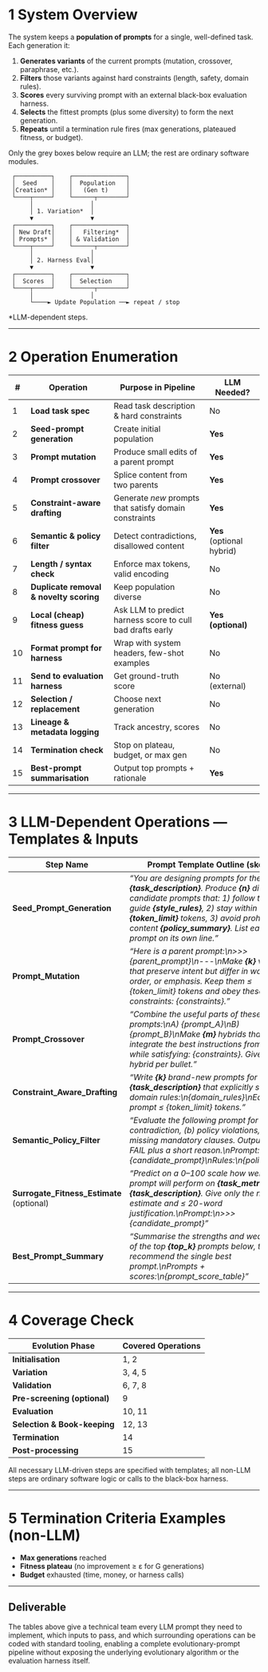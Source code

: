 # 1  System Overview

The system keeps a **population of prompts** for a single, well-defined task.
Each generation it:

1. **Generates variants** of the current prompts (mutation, crossover, paraphrase, etc.).
2. **Filters** those variants against hard constraints (length, safety, domain rules).
3. **Scores** every surviving prompt with an external black-box evaluation harness.
4. **Selects** the fittest prompts (plus some diversity) to form the next generation.
5. **Repeats** until a termination rule fires (max generations, plateaued fitness, or budget).

Only the grey boxes below require an LLM; the rest are ordinary software modules.

```
 ┌──────────┐    ┌───────────────┐
 │  Seed    │    │  Population   │
 │Creation* │    │   (Gen t)     │
 └────┬─────┘    └──────┬────────┘
      │                │
      │ 1. Variation*  │
      ▼                ▼
 ┌──────────┐    ┌───────────────┐
 │ New Draft│    │   Filtering*  │
 │ Prompts* │    │ & Validation  │
 └────┬─────┘    └──────┬────────┘
      │                │
      │ 2. Harness Eval│
      ▼                ▼
 ┌──────────┐    ┌───────────────┐
 │  Scores  │    │  Selection    │
 └────┬─────┘    └──────┬────────┘
      │                │
      └────► Update Population ──► repeat / stop
```

\*LLM-dependent steps.

---

# 2  Operation Enumeration

| #  | Operation                               | Purpose in Pipeline                                       | LLM Needed?               |
| -- | --------------------------------------- | --------------------------------------------------------- | ------------------------- |
| 1  | **Load task spec**                      | Read task description & hard constraints                  | No                        |
| 2  | **Seed-prompt generation**              | Create initial population                                 | **Yes**                   |
| 3  | **Prompt mutation**                     | Produce small edits of a parent prompt                    | **Yes**                   |
| 4  | **Prompt crossover**                    | Splice content from two parents                           | **Yes**                   |
| 5  | **Constraint-aware drafting**           | Generate *new* prompts that satisfy domain constraints    | **Yes**                   |
| 6  | **Semantic & policy filter**            | Detect contradictions, disallowed content                 | **Yes** (optional hybrid) |
| 7  | **Length / syntax check**               | Enforce max tokens, valid encoding                        | No                        |
| 8  | **Duplicate removal & novelty scoring** | Keep population diverse                                   | No                        |
| 9  | **Local (cheap) fitness guess**         | Ask LLM to predict harness score to cull bad drafts early | **Yes (optional)**        |
| 10 | **Format prompt for harness**           | Wrap with system headers, few-shot examples               | No                        |
| 11 | **Send to evaluation harness**          | Get ground-truth score                                    | No (external)             |
| 12 | **Selection / replacement**             | Choose next generation                                    | No                        |
| 13 | **Lineage & metadata logging**          | Track ancestry, scores                                    | No                        |
| 14 | **Termination check**                   | Stop on plateau, budget, or max gen                       | No                        |
| 15 | **Best-prompt summarisation**           | Output top prompts + rationale                            | **Yes**                   |

---

# 3  LLM-Dependent Operations — Templates & Inputs

| Step Name                                   | Prompt Template Outline (sketch)                                                                                                                                                                                                                                                                   | Required Inputs                                                   |
| ------------------------------------------- | -------------------------------------------------------------------------------------------------------------------------------------------------------------------------------------------------------------------------------------------------------------------------------------------------- | ----------------------------------------------------------------- |
| **Seed\_Prompt\_Generation**                | *“You are designing prompts for the task **{task\_description}**.  Produce **{n}** diverse candidate prompts that: 1) follow the style guide **{style\_rules}**, 2) stay within **{token\_limit}** tokens, 3) avoid prohibited content **{policy\_summary}**.  List each prompt on its own line.”* | task\_description, n, style\_rules, token\_limit, policy\_summary |
| **Prompt\_Mutation**                        | *“Here is a parent prompt:\n>>> {parent\_prompt}\n---\nMake **{k}** variants that preserve intent but differ in wording, order, or emphasis.  Keep them ≤ {token\_limit} tokens and obey these constraints: {constraints}.”*                                                                       | parent\_prompt, k, token\_limit, constraints                      |
| **Prompt\_Crossover**                       | *“Combine the useful parts of these two prompts:\nA) {prompt\_A}\nB) {prompt\_B}\nMake **{m}** hybrids that integrate the best instructions from each while satisfying: {constraints}.  Give one hybrid per bullet.”*                                                                              | prompt\_A, prompt\_B, m, constraints                              |
| **Constraint\_Aware\_Drafting**             | *“Write **{k}** brand-new prompts for **{task\_description}** that explicitly satisfy all domain rules:\n{domain\_rules}\nEach prompt ≤ {token\_limit} tokens.”*                                                                                                                                   | task\_description, domain\_rules, k, token\_limit                 |
| **Semantic\_Policy\_Filter**                | *“Evaluate the following prompt for (a) contradiction, (b) policy violations, (c) missing mandatory clauses.  Output PASS or FAIL plus a short reason.\nPrompt:\n>>> {candidate\_prompt}\nRules:\n{policy\_rules}”*                                                                                | candidate\_prompt, policy\_rules                                  |
| **Surrogate\_Fitness\_Estimate** (optional) | *“Predict on a 0–100 scale how well this prompt will perform on **{task\_metric}** for **{task\_description}**.  Give only the numeric estimate and ≤ 20-word justification.\nPrompt:\n>>> {candidate\_prompt}”*                                                                                   | candidate\_prompt, task\_description, task\_metric                |
| **Best\_Prompt\_Summary**                   | *“Summarise the strengths and weaknesses of the top **{top\_k}** prompts below, then recommend the single best prompt.\nPrompts + scores:\n{prompt\_score\_table}”*                                                                                                                                | prompt\_score\_table, top\_k                                      |

---

# 4  Coverage Check

| Evolution Phase              | Covered Operations |
| ---------------------------- | ------------------ |
| **Initialisation**           | 1, 2               |
| **Variation**                | 3, 4, 5            |
| **Validation**               | 6, 7, 8            |
| **Pre-screening (optional)** | 9                  |
| **Evaluation**               | 10, 11             |
| **Selection & Book-keeping** | 12, 13             |
| **Termination**              | 14                 |
| **Post-processing**          | 15                 |

All necessary LLM-driven steps are specified with templates; all non-LLM steps are ordinary software logic or calls to the black-box harness.

---

# 5  Termination Criteria Examples (non-LLM)

* **Max generations** reached
* **Fitness plateau** (no improvement ≥ ε for G generations)
* **Budget** exhausted (time, money, or harness calls)

---

## Deliverable

The tables above give a technical team every LLM prompt they need to implement, which inputs to pass, and which surrounding operations can be coded with standard tooling, enabling a complete evolutionary-prompt pipeline without exposing the underlying evolutionary algorithm or the evaluation harness itself.
